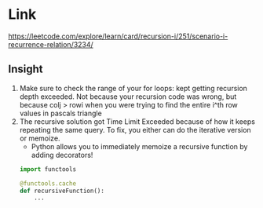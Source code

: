 # Link
https://leetcode.com/explore/learn/card/recursion-i/251/scenario-i-recurrence-relation/3234/

## Insight
1. Make sure to check the range of your for loops: kept getting recursion depth exceeded. Not because your recursion code was wrong, but because colj > rowi when you were trying to find the entire i^th row values in pascals triangle
2. The recursive solution got Time Limit Exceeded because of how it keeps repeating the same query. To fix, you either can do the iterative version or memoize.
    - Python allows you to immediately memoize a recursive function by adding decorators!
    ```python
    import functools
    
    @functools.cache
    def recursiveFunction():
        ...
    ```